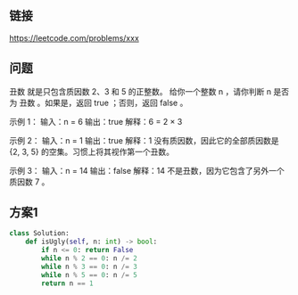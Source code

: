 ## 链接

https://leetcode.com/problems/xxx

## 问题

丑数 就是只包含质因数 2、3 和 5 的正整数。
给你一个整数 n ，请你判断 n 是否为 丑数 。如果是，返回 true ；否则，返回 false 。

示例 1：
输入：n = 6
输出：true
解释：6 = 2 × 3

示例 2：
输入：n = 1
输出：true
解释：1 没有质因数，因此它的全部质因数是 {2, 3, 5} 的空集。习惯上将其视作第一个丑数。

示例 3：
输入：n = 14
输出：false
解释：14 不是丑数，因为它包含了另外一个质因数 7 。

## 方案1

```python
class Solution:
    def isUgly(self, n: int) -> bool:
        if n <= 0: return False
        while n % 2 == 0: n /= 2
        while n % 3 == 0: n /= 3
        while n % 5 == 0: n /= 5
        return n == 1
```
